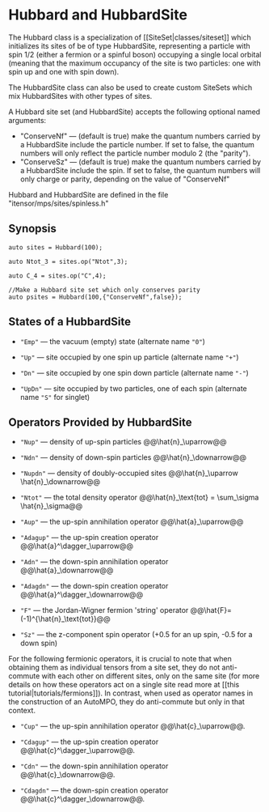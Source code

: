 # Hubbard and HubbardSite

The Hubbard class is a specialization of [[SiteSet|classes/siteset]] which initializes
its sites of be of type HubbardSite, representing a particle with spin 1/2 (either
a fermion or a spinful boson) occupying a 
single local orbital (meaning that the maximum occupancy of the site is two particles:
one with spin up and one with spin down).

The HubbardSite class can also be used to create custom SiteSets which mix HubbardSites
with other types of sites.

A Hubbard site set (and HubbardSite) accepts the following optional named arguments: 
- "ConserveNf" &mdash; (default is true) make the quantum numbers carried by a HubbardSite include
  the particle number. If set to false, the quantum numbers will only reflect the particle 
  number modulo 2 (the "parity").
- "ConserveSz" &mdash; (default is true) make the quantum numbers carried by a HubbardSite include
  the spin. If set to false, the quantum numbers will only charge or parity, depending on 
  the value of "ConserveNf"

Hubbard and HubbardSite are defined in the file "itensor/mps/sites/spinless.h"

## Synopsis

    auto sites = Hubbard(100);

    auto Ntot_3 = sites.op("Ntot",3);

    auto C_4 = sites.op("C",4);

    //Make a Hubbard site set which only conserves parity
    auto psites = Hubbard(100,{"ConserveNf",false});

## States of a HubbardSite

* `"Emp"` &mdash; the vacuum (empty) state (alternate name `"0"`)

* `"Up"` &mdash; site occupied by one spin up particle (alternate name `"+"`)

* `"Dn"` &mdash; site occupied by one spin down particle (alternate name `"-"`)

* `"UpDn"` &mdash; site occupied by two particles, one of each spin (alternate name `"S"` for singlet)

## Operators Provided by HubbardSite

* `"Nup"` &mdash; density of up-spin particles @@\hat{n}\_\uparrow@@

* `"Ndn"` &mdash; density of down-spin particles @@\hat{n}\_\downarrow@@

* `"Nupdn"` &mdash; density of doubly-occupied sites @@\hat{n}\_\uparrow \hat{n}\_\downarrow@@

* `"Ntot"` &mdash; the total density operator @@\hat{n}\_\text{tot} = \sum\_\sigma \hat{n}\_\sigma@@

* `"Aup"` &mdash; the up-spin annihilation operator @@\hat{a}\_\uparrow@@

* `"Adagup"` &mdash; the up-spin creation operator @@\hat{a}^\dagger\_\uparrow@@

* `"Adn"` &mdash; the down-spin annihilation operator @@\hat{a}\_\downarrow@@

* `"Adagdn"` &mdash; the down-spin creation operator @@\hat{a}^\dagger\_\downarrow@@

* `"F"` &mdash; the Jordan-Wigner fermion 'string' operator @@\hat{F}=(-1)^{\hat{n}\_\text{tot}}@@

* `"Sz"` &mdash; the z-component spin operator (+0.5 for an up spin, -0.5 for a down spin)

For the following fermionic operators, it is crucial to note that when obtaining them as individual
tensors from a site set, they do not anti-commute with each other on different sites, only on 
the same site (for more details on how these operators act on a single site read more at
[[this tutorial|tutorials/fermions]]). In contrast, when used as operator names in the
construction of an AutoMPO, they do anti-commute but only in that context.

* `"Cup"` &mdash; the up-spin annihilation operator @@\hat{c}\_\uparrow@@. 

* `"Cdagup"` &mdash; the up-spin creation operator @@\hat{c}^\dagger\_\uparrow@@.

* `"Cdn"` &mdash; the down-spin annihilation operator @@\hat{c}\_\downarrow@@. 

* `"Cdagdn"` &mdash; the down-spin creation operator @@\hat{c}^\dagger\_\downarrow@@.

